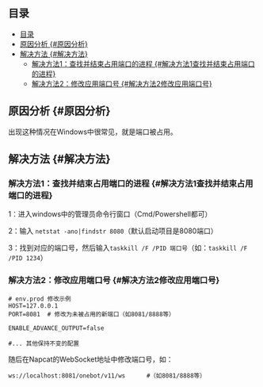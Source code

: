 ## 目录

- [目录](#目录)
- [原因分析 {#原因分析}](#原因分析-原因分析)
- [解决方法 {#解决方法}](#解决方法-解决方法)
  - [解决方法1：查找并结束占用端口的进程 {#解决方法1查找并结束占用端口的进程}](#解决方法1查找并结束占用端口的进程-解决方法1查找并结束占用端口的进程)
  - [解决方法2：修改应用端口号 {#解决方法2修改应用端口号}](#解决方法2修改应用端口号-解决方法2修改应用端口号)

## 原因分析 {#原因分析}

出现这种情况在Windows中很常见，就是端口被占用。

## 解决方法 {#解决方法}

### 解决方法1：查找并结束占用端口的进程 {#解决方法1查找并结束占用端口的进程}

1：进入windows中的管理员命令行窗口（Cmd/Powershell都可）

2：输入 `netstat -ano|findstr 8080`（默认启动项目是8080端口）

3：找到对应的端口号，然后输入`taskkill /F /PID 端口号`（如：`taskkill /F /PID 1234`）

### 解决方法2：修改应用端口号 {#解决方法2修改应用端口号}

```properties
# env.prod 修改示例
HOST=127.0.0.1
PORT=8081  # 修改为未被占用的新端口（如8081/8888等）

ENABLE_ADVANCE_OUTPUT=false

#... 其他保持不变的配置
```

随后在Napcat的WebSocket地址中修改端口号，如：

```properties
ws://localhost:8081/onebot/v11/ws      #（如8081/8888等）
```
